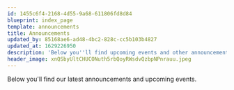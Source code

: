 ```yaml
---
id: 1455c6f4-2168-4d55-9a68-611806fd8d84
blueprint: index_page
template: announcements
title: Announcements
updated_by: 85168ae6-ad48-4bc2-828c-cc5b103b4827
updated_at: 1629226950
description: 'Below you''ll find upcoming events and other announcements.'
header_image: xnQSbyUltCHUCONuth5rbQoyRWsdvQzbpNPnrauu.jpeg
---
```

Below you'll find our latest announcements and upcoming events.